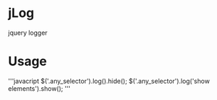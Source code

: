 jLog
====

jquery logger


Usage
====

'''javacript
$('.any_selector').log().hide();
$('.any_selector').log('show elements').show();
'''
